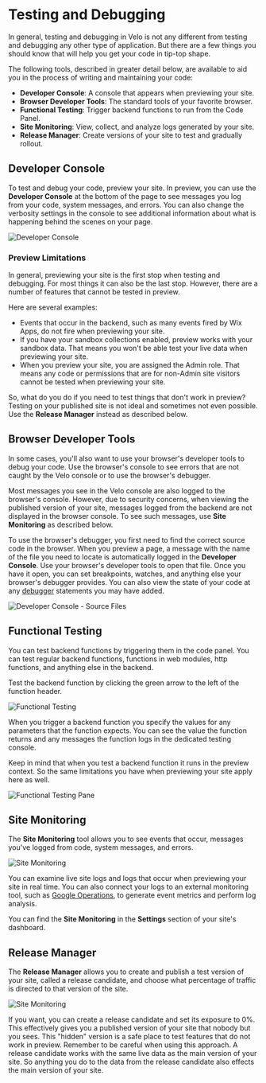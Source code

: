 # Testing and Debugging

In general, testing and debugging in Velo is not any different from testing and debugging any other type of application. But there are a few things you should know that will help you get your code in tip-top shape.

The following tools, described in greater detail below, are available to aid you in the process of writing and maintaining your code:

-   **Developer Console**: A console that appears when previewing your site.
-   **Browser Developer Tools**: The standard tools of your favorite browser.
-   **Functional Testing**: Trigger backend functions to run from the Code Panel.
-   **Site Monitoring**: View, collect, and analyze logs generated by your site.
-   **Release Manager**: Create versions of your site to test and gradually rollout.

## Developer Console

To test and debug your code, preview your site. In preview, you can use the **Developer Console** at the bottom of the page to see messages you log from your code, system messages, and errors. You can also change the verbosity settings in the console to see additional information about what is happening behind the scenes on your page.

![Developer Console](../media/developer-console.png)

### Preview Limitations

In general, previewing your site is the first stop when testing and debugging. For most things it can also be the last stop. However, there are a number of features that cannot be tested in preview.

Here are several examples:

-   Events that occur in the backend, such as many events fired by Wix Apps, do not fire when previewing your site.
-   If you have your sandbox collections enabled, preview works with your sandbox data. That means you won't be able test your live data when previewing your site.
-   When you preview your site, you are assigned the Admin role. That means any code or permissions that are for non-Admin site visitors cannot be tested when previewing your site.

So, what do you do if you need to test things that don't work in preview? Testing on your published site is not ideal and sometimes not even possible. Use the **Release Manager** instead as described below.

## Browser Developer Tools

In some cases, you'll also want to use your browser's developer tools to debug your code. Use the browser's console to see errors that are not caught by the Velo console or to use the browser's debugger. 

Most messages you see in the Velo console are also logged to the browser's console. However, due to security concerns, when viewing the published version of your site, messages logged from the backend are not displayed in the browser console. To see such messages, use **Site Monitoring** as described below.

To use the browser's debugger, you first need to find the correct source code in the browser. When you preview a page, a message with the name of the file you need to locate is automatically logged in the **Developer Console**. Use your browser's developer tools to open that file. Once you have it open, you can set breakpoints, watches, and anything else your browser's debugger provides. You can also view the state of your code at any [debugger](https://developer.mozilla.org/en-US/docs/Web/JavaScript/Reference/Statements/debugger) statements you may have added.

![Developer Console - Source Files](../media/developer_console_source_files.png)

## Functional Testing

You can test backend functions by triggering them in the code panel. You can test regular backend functions, functions in web modules, http functions, and anything else in the backend.

Test the backend function by clicking the green arrow to the left of the function header.

![Functional Testing](../media/functional_testing.png)

When you trigger a backend function you specify the values for any parameters that the function expects. You can see the value the function returns and any messages the function logs in the dedicated testing console.

Keep in mind that when you test a backend function it runs in the preview context. So the same limitations you have when previewing your site apply here as well.

![Functional Testing Pane](../media/functional_testing_pane.png)

## Site Monitoring

The **Site Monitoring** tool allows you to see events that occur, messages you've logged from code, system messages, and errors. 

![Site Monitoring](../media/site-monitoring.png)

You can examine live site logs and logs that occur when previewing your site in real time. You can also connect your logs to an external monitoring tool, such as [Google Operations](https://cloud.google.com/products/operations), to generate event metrics and perform log analysis. 

You can find the **Site Monitoring** in the **Settings** section of your site's dashboard.

## Release Manager

The **Release Manager** allows you to create and publish a test version of your site, called a release candidate, and choose what percentage of traffic is directed to that version of the site. 

![Site Monitoring](../media/site-monitoring.png)

If you want, you can create a release candidate and set its exposure to 0%. This effectively gives you a published version of your site that nobody but you sees. This "hidden" version is a safe place to test features that do not work in preview. Remember to be careful when using this approach. A release candidate works with the same live data as the main version of your site. So anything you do to the data from the release candidate also effects the main version of your site.